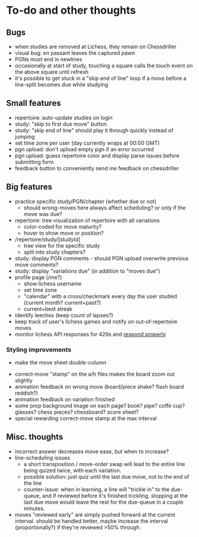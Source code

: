# To-do and other thoughts

## Bugs

* when studies are removed at Lichess, they remain on Chessdriller
* visual bug: en passant leaves the captured pawn
* PGNs must end in newlines
* occasionally at start of study, touching a square calls the touch event on the above square until refresh
* it's possible to get stuck in a "skip end of line" loop if a move before a line-split becomes due while studying

## Small features

* repertoire: auto-update studies on login 
* study: "skip to first due move" button
* study: "skip end of line" should play it through quickly instead of jumping
* set time zone per user (day currently wraps at 00:00 GMT)
* pgn upload: don't upload empty pgn if an error occurred
* pgn upload: guess repertoire color and display parse issues before submitting form
* feedback button to conveniently send me feedback on chessdriller


## Big features

* practice specific study/PGN/chapter (whether due or not)
    - should wrong-moves here always affect scheduling? or only if the move was due?
* repertoire: tree visualization of repertoire with all variations
    - color-coded for move maturity?
    - hover to show move or position?
* /repertoire/study/[studyId]
    - tree view for the specific study
    - split into study chapters?
* study: display PGN comments
        - should PGN upload overwrite previous move comments?
* study: display "variations due" (in addition to "moves due")
* profile page (/me?)
    - show lichess username
    - set time zone
    - "calendar" with a cross/checkmark every day the user studied (current month? current+past?)
    - current+best streak
* identify leeches (keep count of lapses?)
* keep track of user's lichess games and notify on out-of-repertoire moves
* monitor lichess API responses for 429s and [respond properly ](https://lichess.org/page/api-tips)


### Styling improvements

- make the move sheet double-column
* correct-move "stamp" on the a/h files makes the board zoom out slightly
* animation feedback on wrong move (board/piece shake? flash board reddish?)
* animation feedback on variation finished
* some prop background image on each page? book? pipe? coffe cup? glasses? chess pieces? chessboard? score sheet?
* special rewarding correct-move stamp at the max interval

## Misc. thoughts

* incorrect answer decreases move ease, but when to increase?
* line-scheduling issues
    - a short transposition / move-order swap will lead to the entire line being quized twice, with each variation.
    - possible solution: just quiz until the last due move, not to the end of the line 
    - counter-issue: when in learning, a line will "trickle in" to the due-queue, and if reviewed before it's finished trickling, stopping at the last due move would leave the rest for the due-queue in a couple minutes.
* moves "reviewed early" are simply pushed forward at the current interval. should be handled better, maybe increase the interval (proportionally?) if they're reviewed >50% through.
